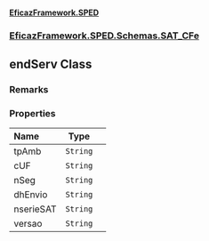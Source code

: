 #### [EficazFramework.SPED](EficazFrameworkSPED.md 'EficazFramework SPED')
### [EficazFramework.SPED.Schemas.SAT_CFe](EficazFramework.SPED.Schemas.SAT_CFe.md 'EficazFramework.SPED.Schemas.SAT_CFe')

## endServ Class

### Remarks
### Properties

| Name | Type | |
| :--- | :---: | :--- |
| tpAmb | `String` |  |
| cUF | `String` |  |
| nSeg | `String` |  |
| dhEnvio | `String` |  |
| nserieSAT | `String` |  |
| versao | `String` |  |
